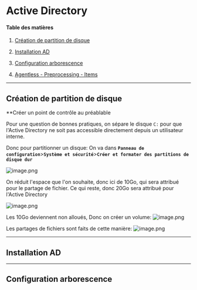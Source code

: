 # Active Directory

#### Table des matières

1. [Création de partition de disque](#création-de-partition-de-disque)

2. [Installation AD](#Installation-AD)

3. [Configuration arborescence](#Configuration-arborescence)

4. [Agentless - Preprocessing - Items](#agentless-preprocessing-items)

---
## Création de partition de disque

**Créer un point de contrôle au préablable

Pour une question de bonnes pratiques, on sépare le disque `C:` pour que l'Active Directory ne soit pas accessible directement depuis un utilisateur interne.

Donc pour partitionner un disque:
On va dans **`Panneau de configuration`**>**`Système et sécurité`**>**`Créer et formater des partitions de disque dur`**

![image.png](/.attachments/image-052dbca8-7932-456d-a3d1-d0023ff7d2eb.png)

On réduit l'espace que l'on souhaite, donc ici de 10Go, qui sera attribué pour le partage de fichier. Ce qui reste, donc 20Go sera attribué pour l'Active Directory 

![image.png](/.attachments/image-3e9b72fe-7ad2-426d-bf8c-823ef6b6b318.png)

Les 10Go deviennent non alloués, Donc on créer un volume:
![image.png](/.attachments/image-c4e5d871-22b9-49f6-bfcc-96d48b4cfa59.png)

Les partages de fichiers sont faits de cette manière:
![image.png](/.attachments/image-dbd640d0-5753-496c-95aa-321bbb2c82d7.png)

---

## Installation AD
--- 

## Configuration arborescence

